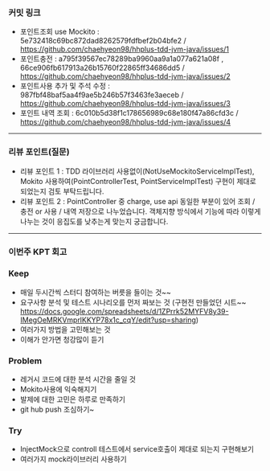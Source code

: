 ### **커밋 링크**
- 포인트조회 use Mockito : 5e732418c69bc872dad8262579fdfbef2b04bfe2 / https://github.com/chaehyeon98/hhplus-tdd-jvm-java/issues/1
- 포인트충전 : a795f39567ec78289ba9960aa9a1a077a621a08f , 66ce906fb617913a26b15760f22865ff34686dd5 / https://github.com/chaehyeon98/hhplus-tdd-jvm-java/issues/2
- 포인트사용 추가 및 주석 수정 : 987fbf48baf5aa4f9ae5b246b57f3463fe3aeceb / https://github.com/chaehyeon98/hhplus-tdd-jvm-java/issues/3
- 포인트 내역 조회 : 6c010b5d38f1c178656989c68e180f47a86cfd3c / https://github.com/chaehyeon98/hhplus-tdd-jvm-java/issues/4
---
### **리뷰 포인트(질문)**
- 리뷰 포인트 1 : 
  TDD 라이브러리 사용없이(NotUseMockitoServiceImplTest), Mokito 사용하여(PointControllerTest, PointServiceImplTest)
  구현이 제대로 되었는지 검토 부탁드립니다.
- 리뷰 포인트 2 :
  PointController 중 charge, use api 동일한 부분이 있어 
  조회 / 충전 or 사용 / 내역 저장으로 나누었습니다.
  객체지향 방식에서 기능에 따라 이렇게 나누는 것이 응집도를 낮추는게 맞는지 궁금합니다.
  
---
### **이번주 KPT 회고**

### Keep
- 매일 두시간씩 스터디 참여하는 버릇을 들이는 것~~
- 요구사항 분석 및 테스트 시나리오를 먼저 짜보는 것
  (구현전 만들었던 시트~~ https://docs.google.com/spreadsheets/d/1ZPrrk52MYFV8y39-IMegOeMRKVmprlKKYP78x1c_cqY/edit?usp=sharing)
- 여러가지 방법을 고민해보는 것
- 이해가 안가면 청강많이 듣기
  
### Problem
- 레거시 코드에 대한 분석 시간을 줄일 것
- Mokito사용에 익숙해지기
- 발제에 대한 고민은 하루로 만족하기
- git hub push 조심하기~

### Try
- InjectMock으로 controll 테스트에서 service호출이 제대로 되는지 구현해보기
- 여러가지 mock라이브러리 사용하기
